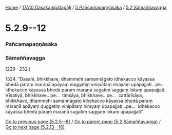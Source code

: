 
[Home](/) / [17A10 Dasakanipātapāḷi](/tipitaka/17A10.md) / [5 Pañcamapaṇṇāsaka](/tipitaka/17A10/5.md) / [5.2 Sāmaññavagga](/tipitaka/17A10/5/5.2.md)

# 5.2.9--12

### Pañcamapaṇṇāsaka

### Sāmaññavagga

(229--232.)

1524\. “Dasahi, bhikkhave, dhammehi samannāgato idhekacco kāyassa bhedā paraṃ maraṇā apāyaṃ duggatiṃ vinipātaṃ nirayaṃ upapajjati…pe…  idhekacco kāyassa bhedā paraṃ maraṇā sugatiṃ saggaṃ lokaṃ upapajjati. Vīsatiyā, bhikkhave…pe…  tiṃsāya, bhikkhave…pe…  cattārīsāya, bhikkhave, dhammehi samannāgato idhekacco kāyassa bhedā paraṃ maraṇā apāyaṃ duggatiṃ vinipātaṃ nirayaṃ upapajjati…pe…  idhekacco kāyassa bhedā paraṃ maraṇā sugatiṃ saggaṃ lokaṃ upapajjati”.

[Go to previous page (5.2.5--8)](/tipitaka/17A10/5/5.2/5.2.5--8.md) / [Go to parent page (5.2 Sāmaññavagga)](/tipitaka/17A10/5/5.2.md) / [Go to next page (5.2.13--16)](/tipitaka/17A10/5/5.2/5.2.13--16.md)


